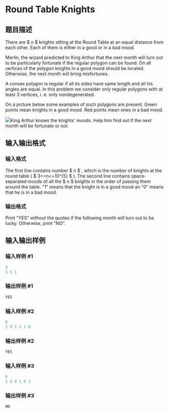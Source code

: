# Round Table Knights

## 题目描述

There are $ n $ knights sitting at the Round Table at an equal distance from each other. Each of them is either in a good or in a bad mood.

Merlin, the wizard predicted to King Arthur that the next month will turn out to be particularly fortunate if the regular polygon can be found. On all vertices of the polygon knights in a good mood should be located. Otherwise, the next month will bring misfortunes.

A convex polygon is regular if all its sides have same length and all his angles are equal. In this problem we consider only regular polygons with at least 3 vertices, i. e. only nondegenerated.

On a picture below some examples of such polygons are present. Green points mean knights in a good mood. Red points mean ones in a bad mood.

![](https://cdn.luogu.com.cn/upload/vjudge_pic/CF71C/05771d25f3570e788948383d5e55e90ca186c9da.png)King Arthur knows the knights' moods. Help him find out if the next month will be fortunate or not.

## 输入输出格式

### 输入格式

The first line contains number $ n $ , which is the number of knights at the round table ( $ 3<=n<=10^{5} $ ). The second line contains space-separated moods of all the $ n $ knights in the order of passing them around the table. "1" means that the knight is in a good mood an "0" means that he is in a bad mood.

### 输出格式

Print "YES" without the quotes if the following month will turn out to be lucky. Otherwise, print "NO".

## 输入输出样例

### 输入样例 #1

```cpp
3
1 1 1

```
### 输出样例 #1

```cpp
YES
```


### 输入样例 #2

```cpp
6
1 0 1 1 1 0

```
### 输出样例 #2

```cpp
YES
```


### 输入样例 #3

```cpp
6
1 0 0 1 0 1

```
### 输出样例 #3

```cpp
NO
```


